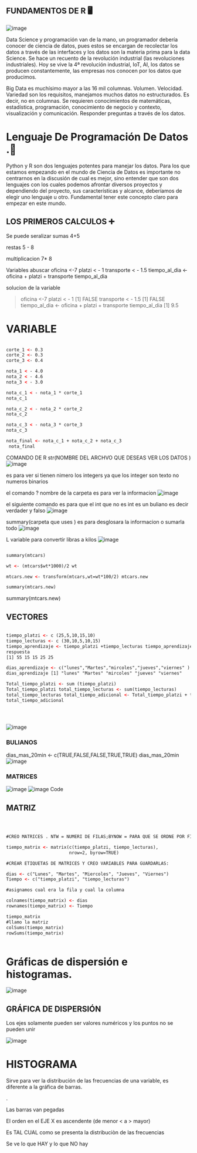 ## FUNDAMENTOS DE R 🖥

![image](https://user-images.githubusercontent.com/72534486/216497556-8dc56fe7-c5d5-4897-96e6-815367fa7dfa.png)


Data Science y programación van de la mano, un programador debería conocer de ciencia de datos, pues estos se encargan de recolectar los datos a través de las interfaces y los datos son la materia prima para la data Science. Se hace un recuento de la revolución industrial (las revoluciones industriales). Hoy se vive la 4ª revolución industrial, IoT, AI, los datos se producen constantemente, las empresas nos conocen por los datos que producimos.

Big Data es muchísimo mayor a las 16 mil columnas. Volumen. Velocidad. Variedad son los requisitos, manejamos muchos datos no estructurados. Es decir, no en columnas. Se requieren conocimientos de matemáticas, estadística, programación, conocimiento de negocio y contexto, visualización y comunicación. Responder preguntas a través de los datos.

# Lenguaje De Programación De Datos .🦾

Python y R son dos lenguajes potentes para manejar los datos. Para los que estamos empezando en el mundo de Ciencia de Datos es importante no centrarnos en la discusión de cual es mejor, sino entender que son dos lenguajes con los cuales podemos afrontar diversos proyectos y dependiendo del proyecto, sus características y alcance, deberíamos de elegir uno lenguaje u otro. Fundamental tener este concepto claro para empezar en este mundo.

## LOS PRIMEROS CALCULOS  ➕  
Se puede seralizar sumas 
4+5


restas 
5 - 8

multiplicacion 
7* 8

Variables abuscar 
oficina <-7
platzi < - 1 
transporte < - 1.5
tiempo_al_dia <- oficina + platzi + transporte
tiempo_al_dia

solucion de la variable 

> oficina <-7
> platzi < - 1 
[1] FALSE
> transporte < - 1.5
[1] FALSE
> tiempo_al_dia <- oficina + platzi + transporte
> tiempo_al_dia
[1] 9.5


# VARIABLE 
```html

corte_1 <- 0.3 
corte_2 <- 0.3 
corte_3 <- 0.4

nota_1 < - 4.0 
nota_2 < - 4.6 
nota_3 < - 3.0

nota_c_1 < - nota_1 * corte_1 
nota_c_1

nota_c_2 < - nota_2 * corte_2 
nota_c_2

nota_c_3 < - nota_3 * corte_3 
nota_c_3

nota_final <- nota_c_1 + nota_c_2 + nota_c_3
 nota_final


```



COMANDO DE R 
str(NOMBRE DEL ARCHVO  QUE DESEAS VER LOS DATOS )
![image](https://user-images.githubusercontent.com/72534486/211956509-61a75c3d-357f-4b8f-b9f1-c983da125995.png)

es para ver si tienen nimero los integers ya que los integer son texto no numeros binarios 

el comando
? nombre de la carpeta es para ver la informacion 
![image](https://user-images.githubusercontent.com/72534486/211957193-7376f92f-c771-4da7-af5c-443eb3fc2746.png)

el siguiente comando es para que el int que no es int es un buliano es decir verdader y falso 
![image](https://user-images.githubusercontent.com/72534486/211958037-c6f818b2-33ca-4c1f-8391-6c094d88bbda.png)

summary(carpeta que uses ) es para desglosara la informacion o sumarla todo 
![image](https://user-images.githubusercontent.com/72534486/211958608-9ff21e62-93e7-46ac-bc3c-b5800f97f63a.png)

L variable para convertir  libras a kilos 
![image](https://user-images.githubusercontent.com/72534486/211960380-d3069eba-d451-4db1-9dc5-e8100a9072e3.png)



```html

summary(mtcars)

wt <- (mtcars$wt*1000)/2 wt

mtcars.new <- transform(mtcars,wt=wt*100/2) mtcars.new

summary(mtcars.new)

```


summary(mtcars.new)

## VECTORES 



```html

tiempo_platzi <- c (25,5,10,15,10) 
tiempo_lecturas <- c (30,10,5,10,15) 
tiempo_aprendizaje <- tiempo_platzi +tiempo_lecturas tiempo_aprendizaje 
respuesta 
[1] 55 15 15 25 25

dias_aprendizaje <- c("lunes","Martes","mircoles","jueves","viernes" )
dias_aprendizaje [1] "lunes" "Martes" "mircoles" "jueves" "viernes"

Total_tiempo_platzi <- sum (tiempo_platzi) 
Total_tiempo_platzi total_tiempo_lecturas <- sum(tiempo_lecturas) 
total_tiempo_lecturas total_tiempo_adicional <- Total_tiempo_platzi + total_tiempo_lecturas 
total_tiempo_adicional





```



![image](https://user-images.githubusercontent.com/72534486/212226602-10862d1c-7e81-4319-b863-e9329a8fc840.png)

### BULIANOS

dias_mas_20min <- c(TRUE,FALSE,FALSE,TRUE,TRUE)
dias_mas_20min
![image](https://user-images.githubusercontent.com/72534486/212226840-e0929df6-b537-45e5-ac71-51f530a66267.png)

### MATRICES 

![image](https://user-images.githubusercontent.com/72534486/212231124-6f80fcd8-d2b6-40de-aa8a-5c676b252ba7.png)
![image](https://user-images.githubusercontent.com/72534486/212231158-7d791cac-93d9-4974-9a96-6f6171c04262.png)
Code

## MATRIZ 

```html



#CREO MATRICES . NTW = NUMERI DE FILAS;BYNOW = PARA QUE SE ORDNE POR FILAS 

tiempo_matrix <- matrix(c(tiempo_platzi, tiempo_lecturas),
                        nrow=2, byrow=TRUE)

#CREAR ETIQUETAS DE MATRICES Y CREO VARIABLES PARA GUARDARLAS:

dias <- c("Lunes", "Martes", "Miercoles", "Jueves", "Viernes")
Tiempo <- c("tiempo_platzi", "tiempo_lecturas")

#asignamos cual era la fila y cual la columna 

colnames(tiempo_matrix) <- dias
rownames(tiempo_matrix) <- Tiempo

tiempo_matrix
#llamo la matriz
colSums(tiempo_matrix)
rowSums(tiempo_matrix)



```

 # Gráficas de dispersión e histogramas. 


![image](https://user-images.githubusercontent.com/72534486/217400139-839b5818-10e8-4259-9e1a-054cd41d9729.png)



## GRÁFICA DE DISPERSIÓN

Los ejes solamente pueden ser valores numéricos y los puntos no se pueden unir

![image](https://user-images.githubusercontent.com/72534486/217400265-f57e457a-9f60-49c5-b150-fa8a625c8d92.png)

# HISTOGRAMA

Sirve para ver la distribución de las frecuencias de una variable, es diferente a la gráfica de barras.

.

Las barras van pegadas

El orden en el EJE X es ascendente (de menor < a > mayor)

Es TAL CUAL como se presenta la distribuciòn de las frecuencias

Se ve lo que HAY y lo que NO hay

















